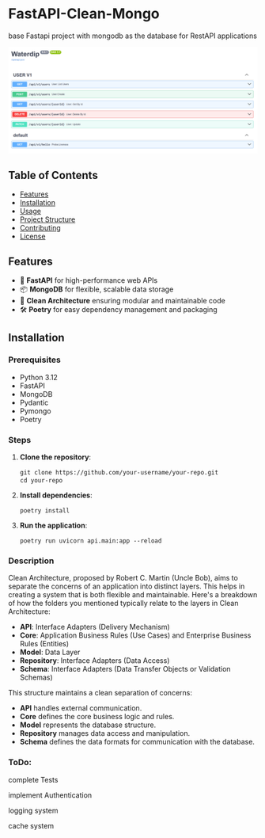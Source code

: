 # FastAPI-Clean-Mongo

base Fastapi project with mongodb as the database for RestAPI applications

![Screenshot of API endpoint](https://github.com/movassaghi6/fastapi-clean-mongo/blob/main/docs.png)

## Table of Contents

- [Features](##Features)
- [Installation](##Installation)
- [Usage](https://www.notion.so/re-b39773b9a6994ba08627024ac12c20b0?pvs=21)
- [Project Structure](https://www.notion.so/re-b39773b9a6994ba08627024ac12c20b0?pvs=21)
- [Contributing](https://www.notion.so/re-b39773b9a6994ba08627024ac12c20b0?pvs=21)
- [License](https://www.notion.so/re-b39773b9a6994ba08627024ac12c20b0?pvs=21)

## Features

- 🚀 **FastAPI** for high-performance web APIs
- 📦 **MongoDB** for flexible, scalable data storage
- 🎯 **Clean Architecture** ensuring modular and maintainable code
- 🛠️ **Poetry** for easy dependency management and packaging

## Installation

### Prerequisites

- Python 3.12
- FastAPI
- MongoDB
- Pydantic
- Pymongo
- Poetry

### Steps

1. **Clone the repository**:
    
    ```
    git clone https://github.com/your-username/your-repo.git
    cd your-repo
    
    ```
    
2. **Install dependencies**:
    
    ```
    poetry install
    
    ```
    
3. **Run the application**:
    
    ```
    poetry run uvicorn api.main:app --reload
    
    ```
    

### 

### Description

Clean Architecture, proposed by Robert C. Martin (Uncle Bob), aims to separate the concerns of an application into distinct layers. This helps in creating a system that is both flexible and maintainable. Here's a breakdown of how the folders you mentioned typically relate to the layers in Clean Architecture:

- **API**: Interface Adapters (Delivery Mechanism)
- **Core**: Application Business Rules (Use Cases) and Enterprise Business Rules (Entities)
- **Model**: Data Layer
- **Repository**: Interface Adapters (Data Access)
- **Schema**: Interface Adapters (Data Transfer Objects or Validation Schemas)

This structure maintains a clean separation of concerns:

- **API** handles external communication.
- **Core** defines the core business logic and rules.
- **Model** represents the database structure.
- **Repository** manages data access and manipulation.
- **Schema** defines the data formats for communication with the database.

### ToDo:

complete Tests

implement Authentication

logging system

cache system
